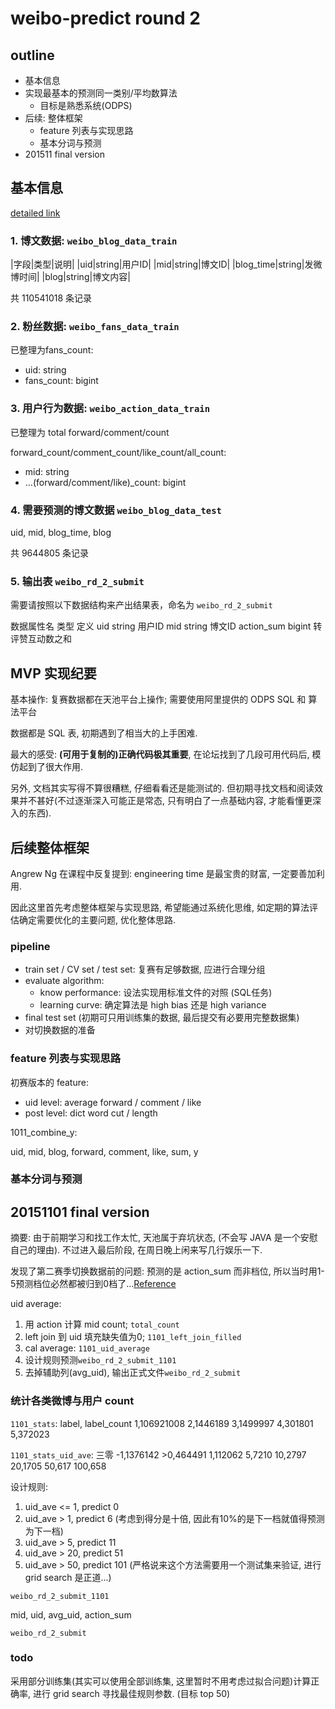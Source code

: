 # weibo-predict round 2

## outline

- 基本信息
- 实现最基本的预测同一类别/平均数算法
  - 目标是熟悉系统(ODPS)
- 后续: 整体框架
  - feature 列表与实现思路
  - 基本分词与预测
- 201511 final version

## 基本信息

[detailed link](http://tianchi.aliyun.com/competition/information.htm?spm=5176.100071.5678.2.25q5Wa&raceId=5)

### 1. 博文数据: `weibo_blog_data_train`

|字段|类型|说明|
|uid|string|用户ID|
|mid|string|博文ID|
|blog_time|string|发微博时间|
|blog|string|博文内容|

共 110541018 条记录

### 2. 粉丝数据: `weibo_fans_data_train`

已整理为fans_count:

- uid: string
- fans_count: bigint

### 3. 用户行为数据: `weibo_action_data_train`  

已整理为 total forward/comment/count

forward\_count/comment\_count/like\_count/all\_count:

- mid: string
- ...(forward/comment/like)_count: bigint

### 4. 需要预测的博文数据 `weibo_blog_data_test`

uid, mid, blog_time, blog

共 9644805 条记录

### 5. 输出表 `weibo_rd_2_submit`

需要请按照以下数据结构来产出结果表，命名为 `weibo_rd_2_submit`

数据属性名 类型 定义
uid string 用户ID
mid string 博文ID
action_sum bigint 转评赞互动数之和

## MVP 实现纪要

基本操作: 复赛数据都在天池平台上操作; 需要使用阿里提供的 ODPS SQL 和 算法平台

数据都是 SQL 表, 初期遇到了相当大的上手困难.

最大的感受: **(可用于复制的)正确代码极其重要**, 在论坛找到了几段可用代码后, 模仿起到了很大作用.

另外, 文档其实写得不算很糟糕, 仔细看看还是能测试的. 但初期寻找文档和阅读效果并不甚好(不过逐渐深入可能正是常态, 只有明白了一点基础内容, 才能看懂更深入的东西).

## 后续整体框架

Angrew Ng 在课程中反复提到: engineering time 是最宝贵的财富, 一定要善加利用.

因此这里首先考虑整体框架与实现思路, 希望能通过系统化思维, 如定期的算法评估确定需要优化的主要问题, 优化整体思路.

### pipeline

- train set / CV set / test set: 复赛有足够数据, 应进行合理分组
- evaluate algorithm: 
  - know performance: 设法实现用标准文件的对照 (SQL任务)
  - learning curve: 确定算法是 high bias 还是 high variance
- final test set (初期可只用训练集的数据, 最后提交有必要用完整数据集)
- 对切换数据的准备

### feature 列表与实现思路

初赛版本的 feature: 

- uid level: average forward / comment / like
- post level: dict word cut / length

1011\_combine\_y:

uid, mid, blog, forward, comment, like, sum, y

### 基本分词与预测

## 20151101 final version

摘要: 由于前期学习和找工作太忙, 天池属于弃坑状态, (不会写 JAVA 是一个安慰自己的理由). 不过进入最后阶段, 在周日晚上闲来写几行娱乐一下.

发现了第二赛季切换数据前的问题: 预测的是 action_sum 而非档位, 所以当时用1-5预测档位必然都被归到0档了...[Reference](http://bbs.aliyun.com/read/259533.html?spm=5176.bbsl254.0.0.Ax4a32)

uid average: 

1. 用 action 计算 mid count; `total_count`
2. left join 到 uid 填充缺失值为0; `1101_left_join_filled`
3. cal average: `1101_uid_average`
4. 设计规则预测`weibo_rd_2_submit_1101`
5. 去掉辅助列(avg_uid), 输出正式文件`weibo_rd_2_submit`

### 统计各类微博与用户 count
`1101_stats`:
label, label_count
1,106921008
2,1446189
3,1499997
4,301801
5,372023

`1101_stats_uid_ave`:
三零 -1,1376142
\>0,464491
1,112062
5,7210
10,2797
20,1705
50,617
100,658

设计规则:

1. uid_ave <= 1, predict 0
2. uid_ave > 1, predict 6 (考虑到得分是十倍, 因此有10%的是下一档就值得预测为下一档)
3. uid_ave > 5, predict 11
4. uid_ave > 20, predict 51
5. uid_ave > 50, predict 101
(严格说来这个方法需要用一个测试集来验证, 进行 grid search 是正道...)

`weibo_rd_2_submit_1101`

mid, uid, avg_uid, action_sum

`weibo_rd_2_submit`

### todo

采用部分训练集(其实可以使用全部训练集, 这里暂时不用考虑过拟合问题)计算正确率, 进行 grid search 寻找最佳规则参数. (目标 top 50)
